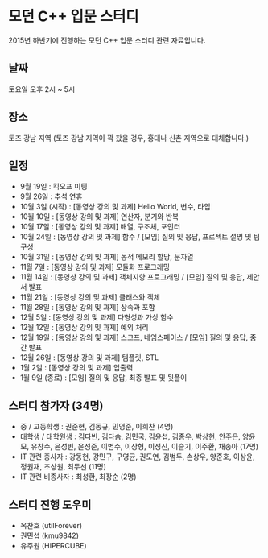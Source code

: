 # 모던 C++ 입문 스터디

2015년 하반기에 진행하는 모던 C++ 입문 스터디 관련 자료입니다.

## 날짜

토요일 오후 2시 ~ 5시

## 장소

토즈 강남 지역 (토즈 강남 지역이 꽉 찼을 경우, 홍대나 신촌 지역으로 대체합니다.)

## 일정

- 9월 19일 : 킥오프 미팅
- 9월 26일 : 추석 연휴 
- 10월 3일 (시작) : [동영상 강의 및 과제] Hello World, 변수, 타입
- 10월 10일 : [동영상 강의 및 과제] 연산자, 분기와 반복
- 10월 17일 : [동영상 강의 및 과제] 배열, 구조체, 포인터 
- 10월 24일 : [동영상 강의 및 과제] 함수 / [모임] 질의 및 응답, 프로젝트 설명 및 팀 구성
- 10월 31일 : [동영상 강의 및 과제] 동적 메모리 할당, 문자열
- 11월 7일 : [동영상 강의 및 과제] 모듈화 프로그래밍
- 11월 14일 : [동영상 강의 및 과제] 객체지향 프로그래밍 / [모임] 질의 및 응답, 제안서 발표
- 11월 21일 : [동영상 강의 및 과제] 클래스와 객체 
- 11월 28일 : [동영상 강의 및 과제] 상속과 포함
- 12월 5일 : [동영상 강의 및 과제] 다형성과 가상 함수
- 12월 12일 : [동영상 강의 및 과제] 예외 처리
- 12월 19일 : [동영상 강의 및 과제] 스코프, 네임스페이스 / [모임] 질의 및 응답, 중간 발표
- 12월 26일 : [동영상 강의 및 과제] 템플릿, STL
- 1월 2일 : [동영상 강의 및 과제] 입출력
- 1월 9일 (종료) : [모임] 질의 및 응답, 최종 발표 및 뒷풀이

## 스터디 참가자 (34명)

- 중 / 고등학생 : 권준현, 김동규, 민영준, 이희찬 (4명)
- 대학생 / 대학원생 : 김다빈, 김다솜, 김민국, 김윤섭, 김종우, 박상현, 안주은, 양윤모, 유창수, 윤성빈, 윤성준, 이범수, 이상형, 이성신, 이슬기, 이주환, 채송아 (17명)
- IT 관련 종사자 : 강동현, 강민구, 구영균, 권도연, 김범두, 손상우, 양준호, 이상윤, 정원재, 조상원, 최두선 (11명)
- IT 관련 비종사자 : 최성환, 최장순 (2명)

## 스터디 진행 도우미

- 옥찬호 (utilForever)
- 권민섭 (kmu9842)
- 유주원 (HIPERCUBE)